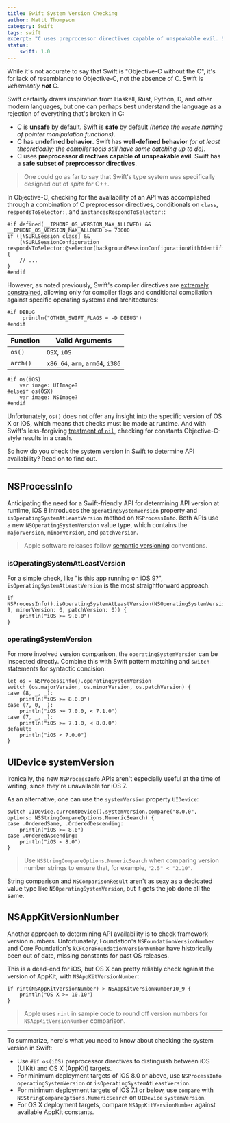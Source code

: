 ```yaml
---
title: Swift System Version Checking
author: Mattt Thompson
category: Swift
tags: swift
excerpt: "C uses preprocessor directives capable of unspeakable evil. Swift has a safe subset of preprocessor directives. So how do we check system version for API compatibility?"
status:
    swift: 1.0
---
```


While it's not accurate to say that Swift is "Objective-C without the C", it's for lack of resemblance to Objective-C, not the absence of C. Swift is _vehemently_ **_not_** C.

Swift certainly draws inspiration from Haskell, Rust, Python, D, and other modern languages, but one can perhaps best understand the language as a rejection of everything that's broken in C:

- C is **unsafe** by default. Swift is **safe** by default _(hence the `unsafe` naming of pointer manipulation functions)_.
- C has **undefined behavior**. Swift has **well-defined behavior** _(or at least theoretically; the compiler tools still have some catching up to do)_.
- C uses **preprocessor directives capable of unspeakable evil**. Swift has a **safe subset of preprocessor directives**.

> One could go as far to say that Swift's type system was specifically designed out of _spite_ for C++.

In Objective-C, checking for the availability of an API was accomplished through a combination of C preprocessor directives, conditionals on `class`, `respondsToSelector:`, and `instancesRespondToSelector:`:

~~~{objective-c}
#if defined(__IPHONE_OS_VERSION_MAX_ALLOWED) && __IPHONE_OS_VERSION_MAX_ALLOWED >= 70000
if ([NSURLSession class] &&
    [NSURLSessionConfiguration respondsToSelector:@selector(backgroundSessionConfigurationWithIdentifier:)]) {
    // ...
}
#endif
~~~

However, as noted previously, Swift's compiler directives are [extremely constrained](https://developer.apple.com/library/ios/documentation/Swift/Conceptual/BuildingCocoaApps/InteractingWithCAPIs.html#//apple_ref/doc/uid/TP40014216-CH8-XID_20), allowing only for compiler flags and conditional compilation against specific operating systems and architectures:

~~~{swift}
#if DEBUG
     println("OTHER_SWIFT_FLAGS = -D DEBUG")
#endif
~~~

| Function | Valid Arguments                    |
|----------|------------------------------------|
| `os()`   | `OSX`, `iOS`                      |
| `arch()` | `x86_64`, `arm`, `arm64`, `i386`   |

~~~{swift}
#if os(iOS)
    var image: UIImage?
#elseif os(OSX)
    var image: NSImage?
#endif
~~~

Unfortunately, `os()` does not offer any insight into the specific version of OS X or iOS, which means that checks must be made at runtime. And with Swift's less-forgiving [treatment of `nil`](http://nshipster.com/nil/), checking for constants Objective-C-style results in a crash.

So how do you check the system version in Swift to determine API availability? Read on to find out.

* * *

## NSProcessInfo

Anticipating the need for a Swift-friendly API for determining API version at runtime, iOS 8 introduces the `operatingSystemVersion` property and `isOperatingSystemAtLeastVersion` method on `NSProcessInfo`. Both APIs use a new `NSOperatingSystemVersion` value type, which contains the `majorVersion`, `minorVersion`, and `patchVersion`.

> Apple software releases follow [semantic versioning](http://semver.org) conventions.

### isOperatingSystemAtLeastVersion

For a simple check, like "is this app running on iOS 9?", `isOperatingSystemAtLeastVersion` is the most straightforward approach.

~~~{swift}
if NSProcessInfo().isOperatingSystemAtLeastVersion(NSOperatingSystemVersion(majorVersion: 9, minorVersion: 0, patchVersion: 0)) {
    println("iOS >= 9.0.0")
}
~~~

### operatingSystemVersion

For more involved version comparison, the `operatingSystemVersion` can be inspected directly. Combine this with Swift pattern matching and `switch` statements for syntactic concision:

~~~{swift}
let os = NSProcessInfo().operatingSystemVersion
switch (os.majorVersion, os.minorVersion, os.patchVersion) {
case (8, _, _):
    println("iOS >= 8.0.0")
case (7, 0, _):
    println("iOS >= 7.0.0, < 7.1.0")
case (7, _, _):
    println("iOS >= 7.1.0, < 8.0.0")
default:
    println("iOS < 7.0.0")
}
~~~

## UIDevice systemVersion

Ironically, the new `NSProcessInfo` APIs aren't especially useful at the time of writing, since they're unavailable for iOS 7.

As an alternative, one can use the `systemVersion` property `UIDevice`:

~~~{swift}
switch UIDevice.currentDevice().systemVersion.compare("8.0.0", options: NSStringCompareOptions.NumericSearch) {
case .OrderedSame, .OrderedDescending:
    println("iOS >= 8.0")
case .OrderedAscending:
    println("iOS < 8.0")
}
~~~

> Use `NSStringCompareOptions.NumericSearch` when comparing version number strings to ensure that, for example, `"2.5" < "2.10"`.

String comparison and `NSComparisonResult` aren't as sexy as a dedicated value type like `NSOperatingSystemVersion`, but it gets the job done all the same.

## NSAppKitVersionNumber

Another approach to determining API availability is to check framework version numbers. Unfortunately, Foundation's `NSFoundationVersionNumber` and Core Foundation's `kCFCoreFoundationVersionNumber` have historically been out of date, missing constants for past OS releases.

This is a dead-end for iOS, but OS X can pretty reliably check against the version of AppKit, with `NSAppKitVersionNumber`:

~~~{swift}
if rint(NSAppKitVersionNumber) > NSAppKitVersionNumber10_9 {
    println("OS X >= 10.10")
}
~~~

> Apple uses `rint` in sample code to round off version numbers for `NSAppKitVersionNumber` comparison.

* * *

To summarize, here's what you need to know about checking the system version in Swift:

- Use `#if os(iOS)` preprocessor directives to distinguish between iOS (UIKit) and OS X (AppKit) targets.
- For minimum deployment targets of iOS 8.0 or above, use `NSProcessInfo` `operatingSystemVersion` or `isOperatingSystemAtLeastVersion`.
- For minimum deployment targets of iOS 7.1 or below, use `compare` with `NSStringCompareOptions.NumericSearch` on `UIDevice` `systemVersion`.
- For OS X deployment targets, compare `NSAppKitVersionNumber` against available AppKit constants.
